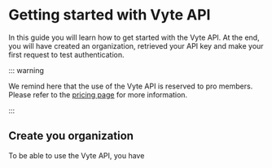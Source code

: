 # Getting started with Vyte API

In this guide you will learn how to get started with the Vyte API. At the end, you will have created an organization, retrieved your API key and make your first request to test authentication.

::: warning

We remind here that the use of the Vyte API is reserved to pro members. Please refer to the [pricing page](https://www.vyte.in/en/pricing) for more information.

:::

## Create you organization

To be able to use the Vyte API, you have 